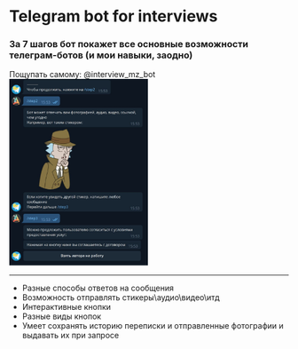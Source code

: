 # Telegram bot for interviews
### За 7 шагов бот покажет все основные возможности телеграм-ботов (и мои навыки, заодно)  
Пощупать самому: @interview_mz_bot  
<img src="screen1.JPG" alt="example" width="250"/>  

---
- Разные способы ответов на сообщения
- Возможность отправлять стикеры\аудио\видео\итд
- Интерактивные кнопки
- Разные виды кнопок
- Умеет сохранять историю переписки и отправленные фотографии и выдавать их при запросе 
